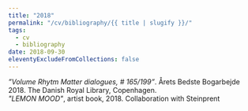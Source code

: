```yaml
---
title: "2018"
permalink: "/cv/bibliography/{{ title | slugify }}/"
tags:
  - cv
  - bibliography
date: 2018-09-30
eleventyExcludeFromCollections: false
---
```


<em>”Volume Rhytm Matter dialogues, # 165/199”</em>. Årets Bedste Bogarbejde 2018. The Danish Royal Library, Copenhagen.<br/>
<em>"LEMON MOOD"</em>, artist book, 2018. Collaboration with Steinprent